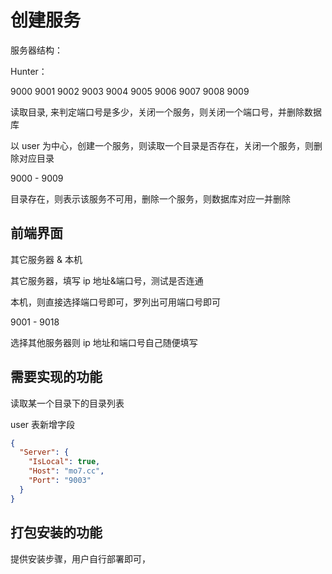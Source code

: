 # 创建服务

服务器结构：

Hunter：

9000
9001
9002
9003
9004
9005
9006
9007
9008
9009

读取目录, 来判定端口号是多少，关闭一个服务，则关闭一个端口号，并删除数据库

以 user 为中心，创建一个服务，则读取一个目录是否存在，关闭一个服务，则删除对应目录

9000 - 9009

目录存在，则表示该服务不可用，删除一个服务，则数据库对应一并删除

## 前端界面

其它服务器 & 本机

其它服务器，填写 ip 地址&端口号，测试是否连通

本机，则直接选择端口号即可，罗列出可用端口号即可

9001 - 9018

选择其他服务器则 ip 地址和端口号自己随便填写

## 需要实现的功能

读取某一个目录下的目录列表

user 表新增字段

```json
{
  "Server": {
    "IsLocal": true,
    "Host": "mo7.cc",
    "Port": "9003"
  }
}
```

## 打包安装的功能

提供安装步骤，用户自行部署即可，
